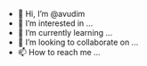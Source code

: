 - 👋 Hi, I’m @avudim
- 👀 I’m interested in ...
- 🌱 I’m currently learning ...
- 💞️ I’m looking to collaborate on ...
- 📫 How to reach me ...

<!---
avudim/avudim is a ✨ special ✨ repository because its `README.md` (this file) appears on your GitHub profile.
You can click the Preview link to take a look at your changes.
--->
